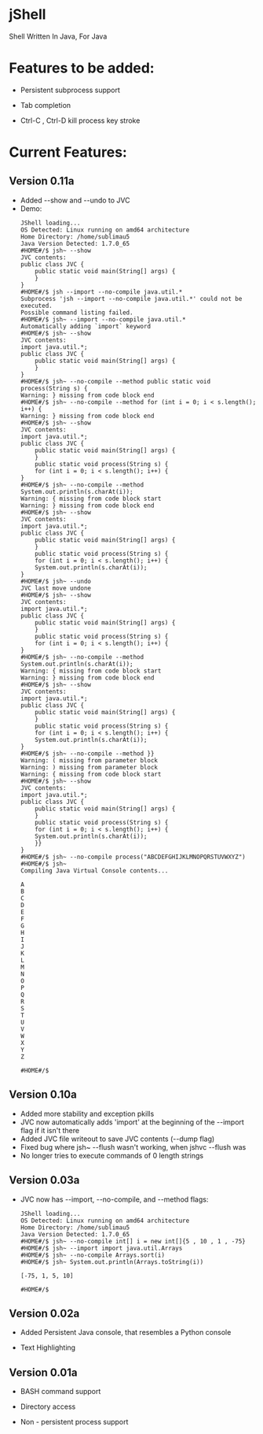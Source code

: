 jShell
======

Shell Written In Java, For Java

# Features to be added:

  - Persistent subprocess support
  
  - Tab completion
  
  - Ctrl-C , Ctrl-D kill process key stroke
  
# Current Features:

## Version 0.11a

  - Added --show and --undo to JVC
  - Demo:
    ```
    JShell loading... 
    OS Detected: Linux running on amd64 architecture
    Home Directory: /home/sublimau5
    Java Version Detected: 1.7.0_65
    #HOME#/$ jsh~ --show
    JVC contents: 
    public class JVC {
    	public static void main(String[] args) {
    	}
    }
    #HOME#/$ jsh --import --no-compile java.util.*
    Subprocess 'jsh --import --no-compile java.util.*' could not be executed.
    Possible command listing failed.
    #HOME#/$ jsh~ --import --no-compile java.util.*
    Automatically adding `import` keyword
    #HOME#/$ jsh~ --show
    JVC contents: 
    import java.util.*;
    public class JVC {
    	public static void main(String[] args) {
    	}
    }
    #HOME#/$ jsh~ --no-compile --method public static void process(String s) {
    Warning: } missing from code block end
    #HOME#/$ jsh~ --no-compile --method for (int i = 0; i < s.length(); i++) {
    Warning: } missing from code block end
    #HOME#/$ jsh~ --show
    JVC contents: 
    import java.util.*;
    public class JVC {
    	public static void main(String[] args) {
    	}
    	public static void process(String s) {
    	for (int i = 0; i < s.length(); i++) {
    }
    #HOME#/$ jsh~ --no-compile --method System.out.println(s.charAt(i));
    Warning: { missing from code block start
    Warning: } missing from code block end
    #HOME#/$ jsh~ --show
    JVC contents: 
    import java.util.*;
    public class JVC {
    	public static void main(String[] args) {
    	}
    	public static void process(String s) {
    	for (int i = 0; i < s.length(); i++) {
    	System.out.println(s.charAt(i));
    }
    #HOME#/$ jsh~ --undo
    JVC last move undone
    #HOME#/$ jsh~ --show
    JVC contents: 
    import java.util.*;
    public class JVC {
    	public static void main(String[] args) {
    	}
    	public static void process(String s) {
    	for (int i = 0; i < s.length(); i++) {
    }
    #HOME#/$ jsh~ --no-compile --method System.out.println(s.charAt(i));
    Warning: { missing from code block start
    Warning: } missing from code block end
    #HOME#/$ jsh~ --show
    JVC contents: 
    import java.util.*;
    public class JVC {
    	public static void main(String[] args) {
    	}
    	public static void process(String s) {
    	for (int i = 0; i < s.length(); i++) {
    	System.out.println(s.charAt(i));
    }
    #HOME#/$ jsh~ --no-compile --method }}
    Warning: ( missing from parameter block
    Warning: ) missing from parameter block
    Warning: { missing from code block start
    #HOME#/$ jsh~ --show      
    JVC contents: 
    import java.util.*;
    public class JVC {
    	public static void main(String[] args) {
    	}
    	public static void process(String s) {
    	for (int i = 0; i < s.length(); i++) {
    	System.out.println(s.charAt(i));
    	}}
    }
    #HOME#/$ jsh~ --no-compile process("ABCDEFGHIJKLMNOPQRSTUVWXYZ") 
    #HOME#/$ jsh~
    Compiling Java Virtual Console contents...
    
    A
    B
    C
    D
    E
    F
    G
    H
    I
    J
    K
    L
    M
    N
    O
    P
    Q
    R
    S
    T
    U
    V
    W
    X
    Y
    Z

    #HOME#/$ 
    ```

## Version 0.10a

  - Added more stability and exception pkills
  - JVC now automatically adds 'import' at the beginning of the --import flag if it isn't there
  - Added JVC file writeout to save JVC contents (--dump flag)
  - Fixed bug where jsh~ --flush wasn't working, when jshvc --flush was
  - No longer tries to execute commands of 0 length strings

## Version 0.03a

  - JVC now has --import, --no-compile, and --method flags:
      ```
      JShell loading... 
      OS Detected: Linux running on amd64 architecture
      Home Directory: /home/sublimau5
      Java Version Detected: 1.7.0_65
      #HOME#/$ jsh~ --no-compile int[] i = new int[]{5 , 10 , 1 , -75}
      #HOME#/$ jsh~ --import import java.util.Arrays
      #HOME#/$ jsh~ --no-compile Arrays.sort(i)
      #HOME#/$ jsh~ System.out.println(Arrays.toString(i))
      
      [-75, 1, 5, 10]
      
      #HOME#/$ 
      ```

## Version 0.02a

  - Added Persistent Java console, that resembles a Python console

  - Text Highlighting

## Version 0.01a

  - BASH command support
  
  - Directory access

  - Non - persistent process support
